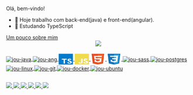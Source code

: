 Olá, bem-vindo! 

- 🔭 Hoje trabalho com back-end(java) e front-end(angular).
- 🌱 Estudando TypeScript

<div>
  <a href="https://awesome-wing-5cced4.netlify.app"> Um pouco sobre mim </a>
</div>


<div align="center">
  <a href="https://github.com/joulucas">
 <!-- <img height="170em" src="https://github-readme-stats.vercel.app/api?username=joulucas&show_icons=true&theme=dark&include_all_commits=true&count_private=true"/> -->
  <img height="170em" src="https://github-readme-stats.vercel.app/api/top-langs/?username=joulucas&layout=compact&langs_count=7&theme=dark"/>
</div>

<div style="display: inline_block"><br>
  <img align="center" alt="jou-java" height="30" width="40" src="https://cdn.jsdelivr.net/gh/devicons/devicon/icons/java/java-original-wordmark.svg" />
  <img align="center" alt="jou-ang" height="30" width="40" src="https://cdn.jsdelivr.net/gh/devicons/devicon/icons/angularjs/angularjs-original.svg" />

   <img align="center" alt="jou-Ts" height="30" width="40" src="https://raw.githubusercontent.com/devicons/devicon/master/icons/typescript/typescript-plain.svg">
  <img align="center" alt="jou-Js" height="30" width="40" src="https://raw.githubusercontent.com/devicons/devicon/master/icons/javascript/javascript-plain.svg">
 
  <img align="center" alt="jou-HTML" height="30" width="40" src="https://raw.githubusercontent.com/devicons/devicon/master/icons/html5/html5-original.svg">
  <img align="center" alt="jou-CSS" height="30" width="40" src="https://raw.githubusercontent.com/devicons/devicon/master/icons/css3/css3-original.svg">
  
  <img align="center" alt="jou-sass" height="30" width="40" src="https://cdn.jsdelivr.net/gh/devicons/devicon/icons/sass/sass-original.svg" />
  <img align="center" alt="jou-postgres" height="30" width="40" src="https://cdn.jsdelivr.net/gh/devicons/devicon/icons/postgresql/postgresql-original.svg" />
  <img align="center" alt="jou-linux" height="30" width="40" src="https://cdn.jsdelivr.net/gh/devicons/devicon/icons/linux/linux-original.svg" />
  <img align="center" alt="jou-git" height="30" width="40" src="https://cdn.jsdelivr.net/gh/devicons/devicon/icons/gitlab/gitlab-original.svg" />
  <img align="center" alt="jou-docker" height="30" width="40" src="https://cdn.jsdelivr.net/gh/devicons/devicon/icons/docker/docker-original.svg" />
  <img align="center" alt="jou-ubuntu" height="30" width="40" src="https://cdn.jsdelivr.net/gh/devicons/devicon/icons/ubuntu/ubuntu-plain.svg" />

</div>
  
 ##
  <div> 

   <a href="https://www.linkedin.com/in/joubert-lucas-38303189/" target="_blank">
   <img src="https://img.shields.io/badge/LinkedIn-0077B5?style=for-the-badge&logo=linkedin&logoColor=white" target="_blank">
  </a> 
 
  <a href="https://instagram.com/joulucas" target="_blank">
    <img src="https://img.shields.io/badge/-Instagram-%23E4405F?style=for-the-badge&logo=instagram&logoColor=white" target="_blank">
  </a>

  <a href="https://www.facebook.com/joubert.lucas" target="_blank">
    <img src="https://img.shields.io/badge/Facebook-1877F2?style=for-the-badge&logo=facebook&logoColor=white" target="_blank">
    </a>
    
 <a href="https://twitter.com/joubert_lgs" target="_blank">
   <img src="https://img.shields.io/badge/Twitter-1DA1F2?style=for-the-badge&logo=twitter&logoColor=white" target="_blank">
    </a>

 <a href = "mailto:joulucas@gmail.com">
   <img src="https://img.shields.io/badge/-Gmail-%23333?style=for-the-badge&logo=gmail&logoColor=white" target="_blank">
   </a>
    
 <a href="https://open.spotify.com/user/22keloepab3js3st2zpclolqq" target="_blank">
   <img src="https://img.shields.io/badge/Spotify-1ED760?&style=for-the-badge&logo=spotify&logoColor=white" target="_blank">
  </a> 
    
 </div>

